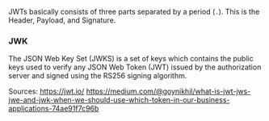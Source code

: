 

JWTs basically consists of three parts separated by a period (`.`). This is the Header, Payload, and Signature.

### JWK 
The JSON Web Key Set (JWKS) is a set of keys which contains the public keys used to verify any JSON Web Token (JWT) issued by the authorization server and signed using the RS256 signing algorithm.

Sources:
https://jwt.io/
https://medium.com/@goynikhil/what-is-jwt-jws-jwe-and-jwk-when-we-should-use-which-token-in-our-business-applications-74ae91f7c96b